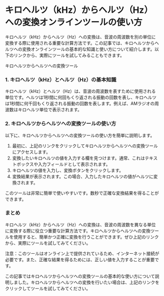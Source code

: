 キロヘルツ（kHz）からヘルツ（Hz）への変換オンラインツールの使い方
===================================

キロヘルツ（kHz）からヘルツ（Hz）への変換は、音波の周波数を別の単位に変換する際に使用される重要な計算方法です。この記事では、キロヘルツからヘルツへの変換オンラインツールの基本的な知識と使い方について紹介します。以下のリンクから、実際にツールを試してみることもできます。

キロヘルツからヘルツへの変換ツール

### 1. キロヘルツ（kHz）とヘルツ（Hz）の基本知識

キロヘルツ（kHz）とヘルツ（Hz）は、音波の周波数を表すために使用される単位です。ヘルツは1秒間に何回もくり返される振動の回数を表し、キロヘルツは1秒間に何千回もくり返される振動の回数を表します。例えば、AMラジオの周波数はキロヘルツ単位で表示されます。

### 2. キロヘルツからヘルツへの変換ツールの使い方

以下に、キロヘルツからヘルツへの変換ツールの使い方を簡単に説明します。

1. 最初に、上記のリンクをクリックしてキロヘルツからヘルツへの変換ツールにアクセスします。
2. 変換したいキロヘルツの値を入力する欄を見つけます。通常、これはテキストボックスや入力フィールドとして表示されます。
3. キロヘルツの値を入力し、変換ボタンをクリックします。
4. 変換結果が表示されます。この場合、入力したキロヘルツの値がヘルツに変換されます。

このツールは非常に簡単で使いやすいです。数秒で正確な変換結果を得ることができます。

### まとめ

キロヘルツ（kHz）からヘルツ（Hz）への変換は、音波の周波数を異なる単位に変換する際に役立つ重要な計算方法です。キロヘルツからヘルツへの変換ツールを使用すると、簡単かつ正確に変換を行うことができます。ぜひ上記のリンクから、実際にツールを試してみてください。

注意：このツールはオンライン上で提供されているため、インターネット接続が必要です。また、正確な結果を得るためには、正しい値を入力することが重要です。

この記事ではキロヘルツからヘルツへの変換ツールの基本的な使い方について説明しました。キロヘルツからヘルツへの変換を行いたい場合は、上記のリンクをクリックしてツールを試してみてください。